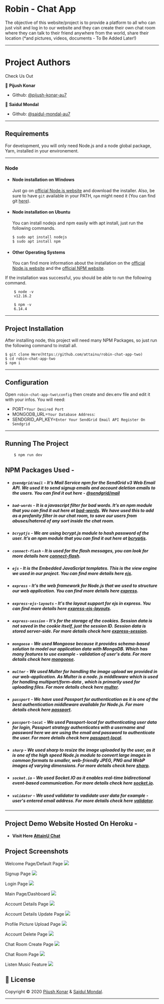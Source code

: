 # Robin - Chat App

The objective of this website/project is to provide a platform to all who can just visit and log in to our website 
and they can create their own chat room where they can talk to their friend anywhere from the world, share their location 
(*and pictures, videos, documents - To Be Added Later!)

---

# Project Authors

Check Us Out

👤 **Pijush Konar**

- Github: [@pijush-konar-au7](https://github.com/pijush-konar-au7)

👤 **Saidul Mondal**

- Github: [@saidul-mondal-au7](https://github.com/saidul-mondal-au7)

---

## Requirements

For development, you will only need Node.js and a node global package, Yarn, installed in your environement.

---

### Node
- #### Node installation on Windows

  Just go on [official Node.js website](https://nodejs.org/) and download the installer.
  Also, be sure to have `git` available in your PATH, `npm` might need it (You can find git [here](https://git-scm.com/)).

- #### Node installation on Ubuntu

  You can install nodejs and npm easily with apt install, just run the following commands.

      $ sudo apt install nodejs
      $ sudo apt install npm

- #### Other Operating Systems
  You can find more information about the installation on the [official Node.js website](https://nodejs.org/) and the [official NPM website](https://npmjs.org/).

If the installation was successful, you should be able to run the following command.

```
    $ node -v
    v12.16.2

    $ npm -v
    6.14.4
```
---

## Project Installation
  After installing node, this project will need many NPM Packages, so just run the following command to install all.

    $ git clone Here(https://github.com/attainu/robin-chat-app-two)
    $ cd robin-chat-app-two
    $ npm i

---

## Configuration

Open `robin-chat-app-two\config` then create and dev.env file and edit it with your infos. You will need:

- PORT=`Your Desired Port`
- MONGODB_URL=`Your Database Address`:
- SENDGRID_API_KEY=`Enter Your SendGrid Email API Register On Sendgrid`
---

## Running The Project

```sh
    $ npm run dev
```


## NPM Packages Used -

- ##### `@sendgrid/mail` - It’s Mail Service npm for the SendGrid v3 Web Email API. We used it to send signup emails and account deletion emails to the users. You can find it out here - [@sendgrid/mail](https://www.npmjs.com/package/@sendgrid/mail)


- ##### `bad-words` - It is a javascript filter for bad words. It’s an npm module that you can find it out here at [bad-words](https://www.npmjs.com/package/bad-words). We have used this to add as a profanity filter in our chat room, to save our users from abuses/hatered of any sort inside the chat room.


- ##### `bcryptjs` - We are using bcrypt.js module to hash password of the user. It’s an npm module that you can find it out here at [bcryptjs](https://www.npmjs.com/package/bcryptjs).


- ##### `connect-flash` - It is used for the flash messages, you can look for more details here [connect-flash](https://www.npmjs.com/package/connect-flash).


- ##### `ejs` - It is the Embedded JavaScript templates. This is the view engine we used in our project. You can find more details here [ejs](https://www.npmjs.com/package/ejs).


- ##### `express` - It's the web framework for Node.js that we used to structure our web application. You can find more details here [express](https://www.npmjs.com/package/express).


- ##### `express-ejs-layouts` - It's the layout support for ejs in express. You can find more details here [express-ejs-layouts](https://www.npmjs.com/package/express-ejs-layouts).


- ##### `express-session` - It's for the storage of the cookies. Session data is not saved in the cookie itself, just the session ID. Session data is stored server-side.  For more details check here [express-session](https://www.npmjs.com/package/express-session).


- ##### `mongoose` - We used Mongoose because it provides schema-based solution to model our application data with MongoDB. Which has many features to use example - validation of user's data. For more details check here [mongoose](https://www.npmjs.com/package/mongoose).


- ##### `multer` - We used Multer for handling the image upload we provided in our web-application. As Multer is a node. js middleware which is used for handling multipart/form-data , which is primarily used for uploading files. For more details check here [multer](https://www.npmjs.com/package/multer).


- ##### `passport` - We have used Passport for authentication as it is one of the best authentication middleware available for Node.js. For more details check here [passport](https://www.npmjs.com/package/passport).


- ##### `passport-local` - We used Passport-local for authenticating user data for login, Passport strategy authenticates with a username and password here we are using the email and password to authenticate the user. For more details check here [passport-local](https://www.npmjs.com/package/passport-local).


- ##### `sharp` - We used sharp to resize the image uploaded by the user, as it is one of the high speed Node.js module to convert large images in common formats to smaller, web-friendly JPEG, PNG and WebP images of varying dimensions. For more details check here [sharp](https://www.npmjs.com/package/sharp).


- ##### `socket.io` - We used Socket.IO as it enables real-time bidirectional event-based communication. For more details check here [socket.io](https://www.npmjs.com/package/socket.io).


- ##### `validator` - We used validator to vadidate user data for example - user's entered email address. For more details check here [validator](https://www.npmjs.com/package/validator).

---

## Project Demo Website Hosted On Heroku -

- #### Visit Here [AttainU Chat](https://attainu-chatapp.herokuapp.com/)


## Project Screenshots

Welcome Page/Default Page
 ![](/Demo-Pictures/1-welcome.jpg) 

Signup Page
 ![](/Demo-Pictures/2-signup.jpg) 

Login Page
 ![](/Demo-Pictures/3-login.jpg) 

Main Page/Dashboard
 ![](/Demo-Pictures/4-dashboard.jpg) 

Account Details Page
 ![](/Demo-Pictures/5-account.jpg) 
 
Account Details Update Page
 ![](/Demo-Pictures/6-update.jpg) 
 
Profile Picture Upload Page
 ![](/Demo-Pictures/7-upload.jpg) 

Account Delete Page
 ![](/Demo-Pictures/8-delete.jpg) 
 
Chat Room Create Page
 ![](/Demo-Pictures/9-chatroom.jpg) 

Chat Room Page
 ![](/Demo-Pictures/10-chat.jpg) 
 
Listen Music Feature
 ![](/Demo-Pictures/11-music.jpg)  
 
 
 ## 📝 License

Copyright © 2020 [Pijush Konar](https://github.com/pijush-konar-au7) & [Saidul Mondal](https://github.com/saidul-mondal-au7).

---